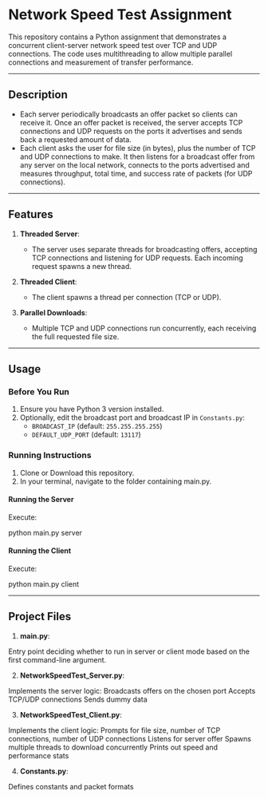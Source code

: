# Network Speed Test Assignment

This repository contains a Python assignment that demonstrates a concurrent client-server network speed test over TCP and UDP connections. The code uses multithreading to allow multiple parallel connections and measurement of transfer performance.

---

## Description

- Each server periodically broadcasts an offer packet so clients can receive it. Once an offer packet is received, the server accepts TCP connections and UDP requests on the ports it advertises and sends back a requested amount of data.
- Each client asks the user for file size (in bytes), plus the number of TCP and UDP connections to make. It then listens for a broadcast offer from any server on the local network, connects to the ports advertised and measures throughput, total time, and success rate of packets (for UDP connections).

---

## Features

1. **Threaded Server**:  
   - The server uses separate threads for broadcasting offers, accepting TCP connections and listening for UDP requests. Each incoming request spawns a new thread.

2. **Threaded Client**:  
   - The client spawns a thread per connection (TCP or UDP).

3. **Parallel Downloads**:  
   - Multiple TCP and UDP connections run concurrently, each receiving the full requested file size.

---

## Usage

### Before You Run

1. Ensure you have Python 3 version installed.
2. Optionally, edit the broadcast port and broadcast IP in `Constants.py`:
   - `BROADCAST_IP` (default: `255.255.255.255`)
   - `DEFAULT_UDP_PORT` (default: `13117`)

### Running Instructions

1. Clone or Download this repository.
2. In your terminal, navigate to the folder containing main.py.

#### Running the Server

Execute:

python main.py server

#### Running the Client

Execute:

python main.py client

---

## Project Files

1. **main.py**:

  Entry point deciding whether to run in server or client mode based on the first command-line argument.

2. **NetworkSpeedTest_Server.py**:

  Implements the server logic:
  Broadcasts offers on the chosen port
  Accepts TCP/UDP connections
  Sends dummy data

3. **NetworkSpeedTest_Client.py**:
   
  Implements the client logic:
  Prompts for file size, number of TCP connections, number of UDP connections
  Listens for server offer
  Spawns multiple threads to download concurrently
  Prints out speed and performance stats

4. **Constants.py**:
   
  Defines constants and packet formats

